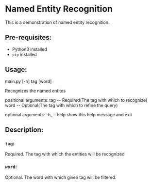 # Named Entity Recognition
This is a demonstration of named entity recognition.

## Pre-requisites:
- Python3 installed
- `pip` installed

## Usage:
main.py [-h] tag [word]

Recognizes the named entites

positional arguments:
  tag --        Required(The tag with which to recognize)
  word --       Optional(The tag with which to refine the query)

optional arguments:
  -h, --help  show this help message and exit

## Description:
### `tag`: 
Required. The tag with which the entities will be recognized

### `word`:
Optional. The word with which given tag will be filtered.
